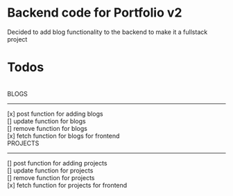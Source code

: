 # Backend code for Portfolio v2

Decided to add blog functionality to the backend to make it a fullstack project

# Todos
<br>
BLOGS
<hr>
[x] post function for adding blogs
<br>
[] update function for blogs
<br>
[] remove function for blogs
<br>
[x] fetch function for blogs for frontend
<br>
PROJECTS
<hr>
[] post function for adding projects
<br>
[] update function for projects
<br>
[] remove function for projects
<br>
[x] fetch function for projects for frontend